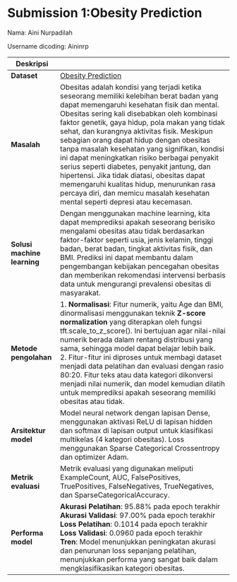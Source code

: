 # Submission 1:Obesity Prediction
Nama: Aini Nurpadilah

Username dicoding: Aininrp


| **Deskripsi**         |                                                                                                                  |
|-----------------------|------------------------------------------------------------------------------------------------------------------|
| **Dataset**           | [Obesity Prediction](https://www.kaggle.com/datasets/mrsimple07/obesity-prediction)                              |
| **Masalah**           | Obesitas adalah kondisi yang terjadi ketika seseorang memiliki kelebihan berat badan yang dapat memengaruhi kesehatan fisik dan mental. Obesitas sering kali disebabkan oleh kombinasi faktor genetik, gaya hidup, pola makan yang tidak sehat, dan kurangnya aktivitas fisik. Meskipun sebagian orang dapat hidup dengan obesitas tanpa masalah kesehatan yang signifikan, kondisi ini dapat meningkatkan risiko berbagai penyakit serius seperti diabetes, penyakit jantung, dan hipertensi. Jika tidak diatasi, obesitas dapat memengaruhi kualitas hidup, menurunkan rasa percaya diri, dan memicu masalah kesehatan mental seperti depresi atau kecemasan. |
| **Solusi machine learning** | Dengan menggunakan machine learning, kita dapat memprediksi apakah seseorang berisiko mengalami obesitas atau tidak berdasarkan faktor-faktor seperti usia, jenis kelamin, tinggi badan, berat badan, tingkat aktivitas fisik, dan BMI. Prediksi ini dapat membantu dalam pengembangan kebijakan pencegahan obesitas dan memberikan rekomendasi intervensi berbasis data untuk mengurangi prevalensi obesitas di masyarakat. |
| **Metode pengolahan** | 1. **Normalisasi**: Fitur numerik, yaitu Age dan BMI, dinormalisasi menggunakan teknik **Z-score normalization** yang diterapkan oleh fungsi tft.scale_to_z_score(). Ini bertujuan agar nilai-nilai numerik berada dalam rentang distribusi yang sama, sehingga model dapat belajar lebih baik.<br>2. Fitur-fitur ini diproses untuk membagi dataset menjadi data pelatihan dan evaluasi dengan rasio 80:20. Fitur teks atau data kategori dikonversi menjadi nilai numerik, dan model kemudian dilatih untuk memprediksi apakah seseorang memiliki obesitas atau tidak. |
| **Arsitektur model**   | Model neural network dengan lapisan Dense, menggunakan aktivasi ReLU di lapisan hidden dan softmax di lapisan output untuk klasifikasi multikelas (4 kategori obesitas). Loss menggunakan Sparse Categorical Crossentropy dan optimizer Adam. |
| **Metrik evaluasi**    | Metrik evaluasi yang digunakan meliputi ExampleCount, AUC, FalsePositives, TruePositives, FalseNegatives, TrueNegatives, dan SparseCategoricalAccuracy. |
| **Performa model**     | **Akurasi Pelatihan**: 95.88% pada epoch terakhir<br>**Akurasi Validasi**: 97.00% pada epoch terakhir<br>**Loss Pelatihan**: 0.1014 pada epoch terakhir<br>**Loss Validasi**: 0.0960 pada epoch terakhir<br>**Tren**: Model menunjukkan peningkatan akurasi dan penurunan loss sepanjang pelatihan, menunjukkan performa yang sangat baik dalam mengklasifikasikan kategori obesitas. |
